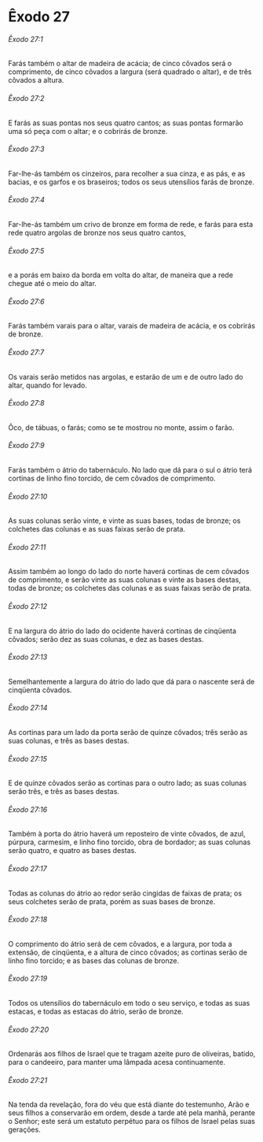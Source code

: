 # Êxodo 27

###### Êxodo 27:1

Farás também o altar de madeira de acácia; de cinco côvados será o comprimento, de cinco côvados a largura (será quadrado o altar), e de três côvados a altura.

###### Êxodo 27:2

E farás as suas pontas nos seus quatro cantos; as suas pontas formarão uma só peça com o altar; e o cobrirás de bronze.

###### Êxodo 27:3

Far-lhe-ás também os cinzeiros, para recolher a sua cinza, e as pás, e as bacias, e os garfos e os braseiros; todos os seus utensílios farás de bronze.

###### Êxodo 27:4

Far-lhe-ás também um crivo de bronze em forma de rede, e farás para esta rede quatro argolas de bronze nos seus quatro cantos,

###### Êxodo 27:5

e a porás em baixo da borda em volta do altar, de maneira que a rede chegue até o meio do altar.

###### Êxodo 27:6

Farás também varais para o altar, varais de madeira de acácia, e os cobrirás de bronze.

###### Êxodo 27:7

Os varais serão metidos nas argolas, e estarão de um e de outro lado do altar, quando for levado.

###### Êxodo 27:8

Ôco, de tábuas, o farás; como se te mostrou no monte, assim o farão.

###### Êxodo 27:9

Farás também o átrio do tabernáculo. No lado que dá para o sul o átrio terá cortinas de linho fino torcido, de cem côvados de comprimento.

###### Êxodo 27:10

As suas colunas serão vinte, e vinte as suas bases, todas de bronze; os colchetes das colunas e as suas faixas serão de prata.

###### Êxodo 27:11

Assim também ao longo do lado do norte haverá cortinas de cem côvados de comprimento, e serão vinte as suas colunas e vinte as bases destas, todas de bronze; os colchetes das colunas e as suas faixas serão de prata.

###### Êxodo 27:12

E na largura do átrio do lado do ocidente haverá cortinas de cinqüenta côvados; serão dez as suas colunas, e dez as bases destas.

###### Êxodo 27:13

Semelhantemente a largura do átrio do lado que dá para o nascente será de cinqüenta côvados.

###### Êxodo 27:14

As cortinas para um lado da porta serão de quinze côvados; três serão as suas colunas, e três as bases destas.

###### Êxodo 27:15

E de quinze côvados serão as cortinas para o outro lado; as suas colunas serão três, e três as bases destas.

###### Êxodo 27:16

Também à porta do átrio haverá um reposteiro de vinte côvados, de azul, púrpura, carmesim, e linho fino torcido, obra de bordador; as suas colunas serão quatro, e quatro as bases destas.

###### Êxodo 27:17

Todas as colunas do átrio ao redor serão cingidas de faixas de prata; os seus colchetes serão de prata, porém as suas bases de bronze.

###### Êxodo 27:18

O comprimento do átrio será de cem côvados, e a largura, por toda a extensão, de cinqüenta, e a altura de cinco côvados; as cortinas serão de linho fino torcido; e as bases das colunas de bronze.

###### Êxodo 27:19

Todos os utensílios do tabernáculo em todo o seu serviço, e todas as suas estacas, e todas as estacas do átrio, serão de bronze.

###### Êxodo 27:20

Ordenarás aos filhos de Israel que te tragam azeite puro de oliveiras, batido, para o candeeiro, para manter uma lâmpada acesa continuamente.

###### Êxodo 27:21

Na tenda da revelação, fora do véu que está diante do testemunho, Arão e seus filhos a conservarão em ordem, desde a tarde até pela manhã, perante o Senhor; este será um estatuto perpétuo para os filhos de Israel pelas suas gerações.

